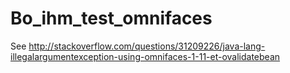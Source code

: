# Bo_ihm_test_omnifaces

See http://stackoverflow.com/questions/31209226/java-lang-illegalargumentexception-using-omnifaces-1-11-et-ovalidatebean
